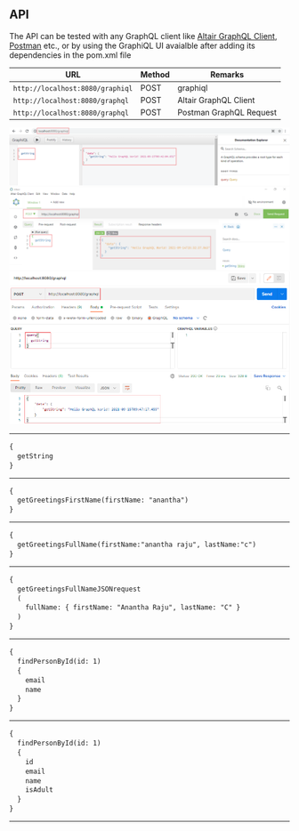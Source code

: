 ## API

The API can be tested with any GraphQL client like [Altair GraphQL Client](https://altair.sirmuel.design/), [Postman](https://www.postman.com/) etc., or by using the GraphiQL UI avaialble after adding its dependencies in the pom.xml file

|                                          URL               | Method |         Remarks        |
|------------------------------------------------------------|--------|------------------------|
|`http://localhost:8080/graphiql`                            | POST   |graphiql                |
|`http://localhost:8080/graphql`                             | POST   |Altair GraphQL Client   |
|`http://localhost:8080/graphql`                             | POST   |Postman GraphQL Request |

<div style="text-align:center"><img src="images\graphiql.PNG" /></div>    

<div style="text-align:center"><img src="images\altair-graphql-client.PNG" /></div>

<div style="text-align:center"><img src="images\postman-graphql-request.PNG" /></div>

---

```txt 
{
  getString
}
```

---

```txt 
{
  getGreetingsFirstName(firstName: "anantha")
}
```

---

```txt 
{
  getGreetingsFullName(firstName:"anantha raju", lastName:"c")
}
```

---

```txt 
{
  getGreetingsFullNameJSONrequest
  (
    fullName: { firstName: "Anantha Raju", lastName: "C" }
  )
}
```

---

```txt 
{
  findPersonById(id: 1) 
  {
    email
    name
  }
}
```

---

```txt 
{
  findPersonById(id: 1) 
  {
    id
    email
    name
    isAdult
  }
}
```

---